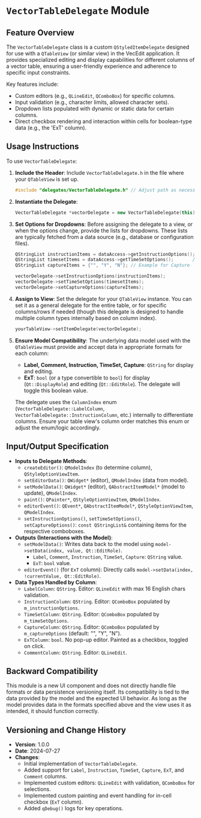 # `VectorTableDelegate` Module

## Feature Overview

The `VectorTableDelegate` class is a custom `QStyledItemDelegate` designed for use with a `QTableView` (or similar view) in the VecEdit application. It provides specialized editing and display capabilities for different columns of a vector table, ensuring a user-friendly experience and adherence to specific input constraints.

Key features include:

- Custom editors (e.g., `QLineEdit`, `QComboBox`) for specific columns.
- Input validation (e.g., character limits, allowed character sets).
- Dropdown lists populated with dynamic or static data for certain columns.
- Direct checkbox rendering and interaction within cells for boolean-type data (e.g., the 'ExT' column).

## Usage Instructions

To use `VectorTableDelegate`:

1. **Include the Header**: Include `VectorTableDelegate.h` in the file where your `QTableView` is set up.

    ```cpp
    #include "delegates/VectorTableDelegate.h" // Adjust path as necessary
    ```

2. **Instantiate the Delegate**:

    ```cpp
    VectorTableDelegate *vectorDelegate = new VectorTableDelegate(this); // Or pass the view as parent
    ```

3. **Set Options for Dropdowns**:
    Before assigning the delegate to a view, or when the options change, provide the lists for dropdowns. These lists are typically fetched from a data source (e.g., database or configuration files).

    ```cpp
    QStringList instructionItems = dataAccess->getInstructionOptions(); // Example
    QStringList timesetItems = dataAccess->getTimeSetOptions();       // Example
    QStringList captureItems = {"", "Y", "N"}; // Example for Capture

    vectorDelegate->setInstructionOptions(instructionItems);
    vectorDelegate->setTimeSetOptions(timesetItems);
    vectorDelegate->setCaptureOptions(captureItems);
    ```

4. **Assign to View**:
    Set the delegate for your `QTableView` instance. You can set it as a general delegate for the entire table, or for specific columns/rows if needed (though this delegate is designed to handle multiple column types internally based on column index).

    ```cpp
    yourTableView->setItemDelegate(vectorDelegate);
    ```

5. **Ensure Model Compatibility**:
    The underlying data model used with the `QTableView` must provide and accept data in appropriate formats for each column:
    - **Label, Comment, Instruction, TimeSet, Capture**: `QString` for display and editing.
    - **ExT**: `bool` (or a type convertible to `bool`) for display (`Qt::DisplayRole`) and editing (`Qt::EditRole`). The delegate will toggle this boolean value.

    The delegate uses the `ColumnIndex` enum (`VectorTableDelegate::LabelColumn`, `VectorTableDelegate::InstructionColumn`, etc.) internally to differentiate columns. Ensure your table view's column order matches this enum or adjust the enum/logic accordingly.

## Input/Output Specification

- **Inputs to Delegate Methods**:
  - `createEditor()`: `QModelIndex` (to determine column), `QStyleOptionViewItem`.
  - `setEditorData()`: `QWidget*` (editor), `QModelIndex` (data from model).
  - `setModelData()`: `QWidget*` (editor), `QAbstractItemModel*` (model to update), `QModelIndex`.
  - `paint()`: `QPainter*`, `QStyleOptionViewItem`, `QModelIndex`.
  - `editorEvent()`: `QEvent*`, `QAbstractItemModel*`, `QStyleOptionViewItem`, `QModelIndex`.
  - `setInstructionOptions()`, `setTimeSetOptions()`, `setCaptureOptions()`: `const QStringList&` containing items for the respective comboboxes.
- **Outputs (Interactions with the Model)**:
  - `setModelData()`: Writes data back to the model using `model->setData(index, value, Qt::EditRole)`.
    - `Label`, `Comment`, `Instruction`, `TimeSet`, `Capture`: `QString` value.
    - `ExT`: `bool` value.
  - `editorEvent()` (for `ExT` column): Directly calls `model->setData(index, !currentValue, Qt::EditRole)`.
- **Data Types Handled by Column**:
  - `LabelColumn`: `QString`. Editor: `QLineEdit` with max 16 English chars validation.
  - `InstructionColumn`: `QString`. Editor: `QComboBox` populated by `m_instructionOptions`.
  - `TimeSetColumn`: `QString`. Editor: `QComboBox` populated by `m_timeSetOptions`.
  - `CaptureColumn`: `QString`. Editor: `QComboBox` populated by `m_captureOptions` (default: "", "Y", "N").
  - `ExTColumn`: `bool`. No pop-up editor. Painted as a checkbox, toggled on click.
  - `CommentColumn`: `QString`. Editor: `QLineEdit`.

## Backward Compatibility

This module is a new UI component and does not directly handle file formats or data persistence versioning itself. Its compatibility is tied to the data provided by the model and the expected UI behavior. As long as the model provides data in the formats specified above and the view uses it as intended, it should function correctly.

## Versioning and Change History

- **Version**: 1.0.0
- **Date**: 2024-07-27
- **Changes**:
  - Initial implementation of `VectorTableDelegate`.
  - Added support for `Label`, `Instruction`, `TimeSet`, `Capture`, `ExT`, and `Comment` columns.
  - Implemented custom editors: `QLineEdit` with validation, `QComboBox` for selections.
  - Implemented custom painting and event handling for in-cell checkbox (`ExT` column).
  - Added `qDebug()` logs for key operations.
